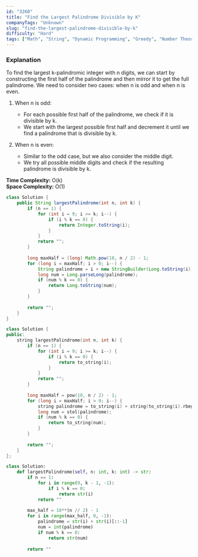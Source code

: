 ```yaml
---
id: "3260"
title: "Find the Largest Palindrome Divisible by K"
companyTags: "Unknown"
slug: "find-the-largest-palindrome-divisible-by-k"
difficulty: "Hard"
tags: ["Math", "String", "Dynamic Programming", "Greedy", "Number Theory"]
---
```


### Explanation
To find the largest k-palindromic integer with n digits, we can start by constructing the first half of the palindrome and then mirror it to get the full palindrome. We need to consider two cases: when n is odd and when n is even. 

1. When n is odd:
   - For each possible first half of the palindrome, we check if it is divisible by k.
   - We start with the largest possible first half and decrement it until we find a palindrome that is divisible by k.
   
2. When n is even:
   - Similar to the odd case, but we also consider the middle digit.
   - We try all possible middle digits and check if the resulting palindrome is divisible by k.

**Time Complexity:** O(k)  
**Space Complexity:** O(1)
```java
class Solution {
    public String largestPalindrome(int n, int k) {
        if (n == 1) {
            for (int i = 9; i >= k; i--) {
                if (i % k == 0) {
                    return Integer.toString(i);
                }
            }
            return "";
        }
        
        long maxHalf = (long) Math.pow(10, n / 2) - 1;
        for (long i = maxHalf; i > 0; i--) {
            String palindrome = i + new StringBuilder(Long.toString(i)).reverse().toString();
            long num = Long.parseLong(palindrome);
            if (num % k == 0) {
                return Long.toString(num);
            }
        }
        
        return "";
    }
}
```

```cpp
class Solution {
public:
    string largestPalindrome(int n, int k) {
        if (n == 1) {
            for (int i = 9; i >= k; i--) {
                if (i % k == 0) {
                    return to_string(i);
                }
            }
            return "";
        }
        
        long maxHalf = pow(10, n / 2) - 1;
        for (long i = maxHalf; i > 0; i--) {
            string palindrome = to_string(i) + string(to_string(i).rbegin(), to_string(i).rend());
            long num = stol(palindrome);
            if (num % k == 0) {
                return to_string(num);
            }
        }
        
        return "";
    }
};
```

```python
class Solution:
    def largestPalindrome(self, n: int, k: int) -> str:
        if n == 1:
            for i in range(9, k - 1, -1):
                if i % k == 0:
                    return str(i)
            return ""
        
        max_half = 10**(n // 2) - 1
        for i in range(max_half, 0, -1):
            palindrome = str(i) + str(i)[::-1]
            num = int(palindrome)
            if num % k == 0:
                return str(num)
        
        return ""
```